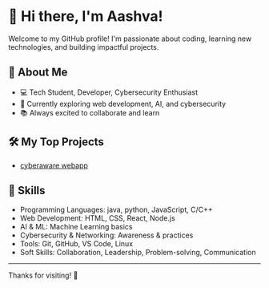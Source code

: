 # 👋 Hi there, I'm Aashva!

Welcome to my GitHub profile! I'm passionate about coding, learning new technologies, and building impactful projects.

## 🚀 About Me

- 💻 Tech Student, Developer, Cybersecurity Enthusiast
- 🌱 Currently exploring web development, AI, and cybersecurity
- 📚 Always excited to collaborate and learn

## 🛠️ My Top Projects

- [cyberaware webapp](https://github.com/AASHVA-bit/final)  

## 🧠 Skills

- Programming Languages: java, python, JavaScript, C/C++
- Web Development: HTML, CSS, React, Node.js
- AI & ML: Machine Learning basics
- Cybersecurity & Networking: Awareness & practices
- Tools: Git, GitHub, VS Code, Linux
- Soft Skills: Collaboration, Leadership, Problem-solving, Communication

---

Thanks for visiting! 🌟 
